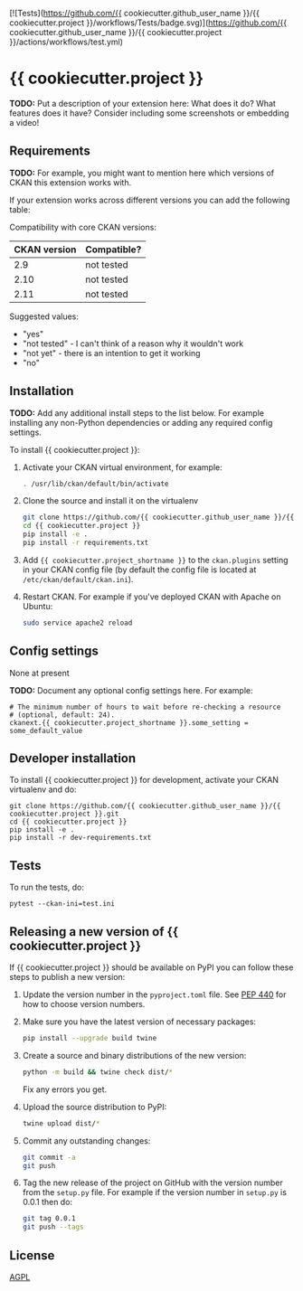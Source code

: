 [![Tests](https://github.com/{{ cookiecutter.github_user_name }}/{{ cookiecutter.project }}/workflows/Tests/badge.svg)](https://github.com/{{ cookiecutter.github_user_name }}/{{ cookiecutter.project }}/actions/workflows/test.yml)

# {{ cookiecutter.project }}

**TODO:** Put a description of your extension here:  What does it do? What features does it have? Consider including some screenshots or embedding a video!


## Requirements

**TODO:** For example, you might want to mention here which versions of CKAN this
extension works with.

If your extension works across different versions you can add the following table:

Compatibility with core CKAN versions:

| CKAN version    | Compatible? |
|-----------------|-------------|
| 2.9             | not tested  |
| 2.10            | not tested  |
| 2.11            | not tested  |

Suggested values:

* "yes"
* "not tested" - I can't think of a reason why it wouldn't work
* "not yet" - there is an intention to get it working
* "no"


## Installation

**TODO:** Add any additional install steps to the list below.
   For example installing any non-Python dependencies or adding any required
   config settings.

To install {{ cookiecutter.project }}:

1. Activate your CKAN virtual environment, for example:
   ```sh
   . /usr/lib/ckan/default/bin/activate
   ```

2. Clone the source and install it on the virtualenv
   ```sh
   git clone https://github.com/{{ cookiecutter.github_user_name }}/{{ cookiecutter.project }}.git
   cd {{ cookiecutter.project }}
   pip install -e .
   pip install -r requirements.txt
   ```

3. Add `{{ cookiecutter.project_shortname }}` to the `ckan.plugins` setting in your CKAN
   config file (by default the config file is located at
   `/etc/ckan/default/ckan.ini`).

4. Restart CKAN. For example if you've deployed CKAN with Apache on Ubuntu:
   ```sh
   sudo service apache2 reload
   ```

## Config settings

None at present

**TODO:** Document any optional config settings here. For example:

	# The minimum number of hours to wait before re-checking a resource
	# (optional, default: 24).
	ckanext.{{ cookiecutter.project_shortname }}.some_setting = some_default_value


## Developer installation

To install {{ cookiecutter.project }} for development, activate your CKAN virtualenv and
do:

    git clone https://github.com/{{ cookiecutter.github_user_name }}/{{ cookiecutter.project }}.git
    cd {{ cookiecutter.project }}
    pip install -e .
    pip install -r dev-requirements.txt

## Tests

To run the tests, do:

    pytest --ckan-ini=test.ini

## Releasing a new version of {{ cookiecutter.project }}

If {{ cookiecutter.project }} should be available on PyPI you can follow these steps to publish a new version:

1. Update the version number in the `pyproject.toml` file. See [PEP 440](http://legacy.python.org/dev/peps/pep-0440/#public-version-identifiers) for how to choose version numbers.

2. Make sure you have the latest version of necessary packages:
   ```sh
   pip install --upgrade build twine
   ```

3. Create a source and binary distributions of the new version:
   ```sh
   python -m build && twine check dist/*
   ```

   Fix any errors you get.

4. Upload the source distribution to PyPI:
   ```sh
   twine upload dist/*
   ```

5. Commit any outstanding changes:
   ```sh
   git commit -a
   git push
   ```

6. Tag the new release of the project on GitHub with the version number from
   the `setup.py` file. For example if the version number in `setup.py` is
   0.0.1 then do:

   ```sh
   git tag 0.0.1
   git push --tags
   ```

## License

[AGPL](https://www.gnu.org/licenses/agpl-3.0.en.html)
